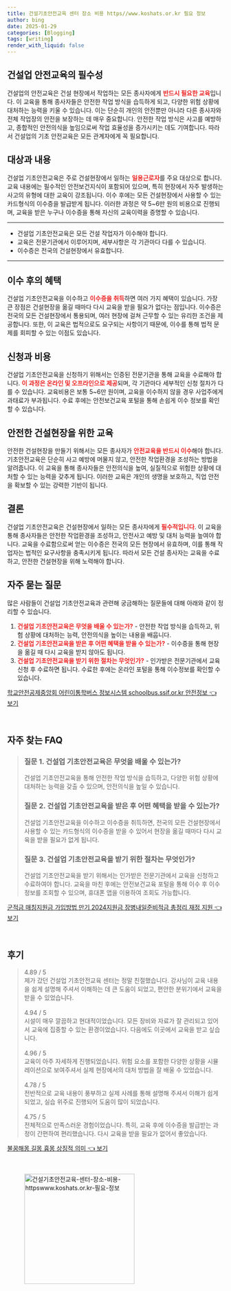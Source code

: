 ```yaml
---
title: 건설기초안전교육 센터 장소 비용 https//www.koshats.or.kr 필요 정보
author: bing
date: 2025-01-29
categories: [Blogging]
tags: [writing]
render_with_liquid: false
---
```



<h2 id='건설업_안전교육의_필수성'>건설업 안전교육의 필수성</h2>

<p>건설업의 안전교육은 건설 현장에서 작업하는 모든 종사자에게 <b><span style="color: #ee2323;">반드시 필요한 교육</span></b>입니다. 이 교육을 통해 종사자들은 안전한 작업 방식을 습득하게 되고, 다양한 위험 상황에 대처하는 능력을 키울 수 있습니다. 이는 단순히 개인의 안전뿐만 아니라 다른 종사자와 전체 작업장의 안전을 보장하는 데 매우 중요합니다. 안전한 작업 방식은 사고를 예방하고, 종합적인 안전의식을 높임으로써 작업 효율성을 증가시키는 데도 기여합니다. 따라서 건설업의 기초 안전교육은 모든 관계자에게 꼭 필요합니다.</p>

<h2 id='대상과_내용'>대상과 내용</h2>

<p>건설업 기초안전교육은 주로 건설현장에서 일하는 <b><span style="color: #ee2323;">일용근로자</span></b>를 주요 대상으로 합니다. 교육 내용에는 필수적인 안전보건지식이 포함되어 있으며, 특히 현장에서 자주 발생하는 사고의 유형에 대한 교육이 강조됩니다. 이수 후에는 모든 건설현장에서 사용할 수 있는 카드형식의 이수증을 발급받게 됩니다. 이러한 과정은 약 5~6만 원의 비용으로 진행되며, 교육을 받은 누구나 이수증을 통해 자신의 교육이력을 증명할 수 있습니다.</p>

<hr />

<ul>
    <li>건설업 기초안전교육은 모든 건설 작업자가 이수해야 합니다.</li>
    <li>교육은 전문기관에서 이루어지며, 세부사항은 각 기관마다 다를 수 있습니다.</li>
    <li>이수증은 전국의 건설현장에서 유효합니다.</li>
</ul>

<hr />

<h2 id='이수_후의_혜택'>이수 후의 혜택</h2>

<p>건설업 기초안전교육을 이수하고 <b><span style="color: #ee2323;">이수증을 취득</span></b>하면 여러 가지 혜택이 있습니다. 가장 큰 장점은 건설현장을 옮길 때마다 다시 교육을 받을 필요가 없다는 점입니다. 이수증은 전국의 모든 건설현장에서 통용되며, 여러 현장에 걸쳐 근무할 수 있는 유리한 조건을 제공합니다. 또한, 이 교육은 법적으로도 요구되는 사항이기 때문에, 이수를 통해 법적 문제를 회피할 수 있는 이점도 있습니다.</p>

<h2 id='신청과_비용'>신청과 비용</h2>

<p>건설업 기초안전교육을 신청하기 위해서는 인증된 전문기관을 통해 교육을 수료해야 합니다. <b><span style="color: #ee2323;">이 과정은 온라인 및 오프라인으로 제공</span></b>되며, 각 기관마다 세부적인 신청 절차가 다를 수 있습니다. 교육비용은 보통 5~6만 원이며, 교육을 이수하지 않을 경우 사업주에게 과태료가 부과됩니다. 수료 후에는 안전보건교육 포털을 통해 손쉽게 이수 정보를 확인할 수 있습니다.</p>

<h2 id='안전한_건설현장을_위한_교육'>안전한 건설현장을 위한 교육</h2>

<p>안전한 건설현장을 만들기 위해서는 모든 종사자가 <b><span style="color: #ee2323;">안전교육을 반드시 이수</span></b>해야 합니다. 기초안전교육은 단순히 사고 예방에 머물지 않고, 안전한 작업환경을 조성하는 방법을 알려줍니다. 이 교육을 통해 종사자들은 안전의식을 높여, 실질적으로 위험한 상황에 대처할 수 있는 능력을 갖추게 됩니다. 이러한 교육은 개인의 생명을 보호하고, 직업 안전을 확보할 수 있는 강력한 기반이 됩니다.</p>

<h2 id='결론'>결론</h2>

<p>건설업 기초안전교육은 건설현장에서 일하는 모든 종사자에게 <b><span style="color: #ee2323;">필수적입니다</span></b>. 이 교육을 통해 종사자들은 안전한 작업환경을 조성하고, 안전사고 예방 및 대처 능력을 높여야 합니다. 교육을 수료함으로써 얻는 이수증은 전국의 모든 현장에서 유효하며, 이를 통해 작업자는 법적인 요구사항을 충족시키게 됩니다. 따라서 모든 건설 종사자는 교육을 수료하고, 안전한 건설현장을 위해 노력해야 합니다.</p>

<h2 id='자주묻는질문'>자주 묻는 질문</h2>

<p>많은 사람들이 건설업 기초안전교육과 관련해 궁금해하는 질문들에 대해 아래와 같이 정리할 수 있습니다.</p>

<ol>
    <li><b><span style="color: #ee2323;">건설업 기초안전교육은 무엇을 배울 수 있는가?</span></b> - 안전한 작업 방식을 습득하고, 위험 상황에 대처하는 능력, 안전의식을 높이는 내용을 배웁니다.</li>
    <li><b><span style="color: #ee2323;">건설업 기초안전교육을 받은 후 어떤 혜택을 받을 수 있는가?</span></b> - 이수증을 통해 현장을 옮길 때 다시 교육을 받지 않아도 됩니다.</li>
    <li><b><span style="color: #ee2323;">건설업 기초안전교육을 받기 위한 절차는 무엇인가?</span></b> - 인가받은 전문기관에서 교육 신청 후 수료하면 됩니다. 수료한 후에는 온라인 포털을 통해 이수정보를 확인할 수 있습니다.</li>
</ol>


<p><a class="click-button" title="학교안전공제중앙회 어린이통학버스 정보시스템 schoolbus.ssif.or.kr 안전정보" href="https://afficreate.github.io/posts/%ED%95%99%EA%B5%90%EC%95%88%EC%A0%84%EA%B3%B5%EC%A0%9C%EC%A4%91%EC%95%99%ED%9A%8C-%EC%96%B4%EB%A6%B0%EC%9D%B4%ED%86%B5%ED%95%99%EB%B2%84%EC%8A%A4-%EC%A0%95%EB%B3%B4%EC%8B%9C%EC%8A%A4%ED%85%9C-schoolbus.ssif.or.kr-%EC%95%88%EC%A0%84%EC%A0%95%EB%B3%B4/" rel="dofollow">학교안전공제중앙회 어린이통학버스 정보시스템 schoolbus.ssif.or.kr 안전정보 👈 보기</a></p><br>
<h2 id='자주_찾는_FAQ'>자주 찾는 FAQ</h2>
<div itemscope="" itemtype="https://schema.org/FAQPage"> 
<blockquote> 
<div itemscope="" itemprop="mainEntity" itemtype="https://schema.org/Question"> 
<h3 itemprop="name">질문 1. 건설업 기초안전교육은 무엇을 배울 수 있는가?</h3> 
<div itemscope="" itemprop="acceptedAnswer" itemtype="https://schema.org/Answer"> 
<span itemprop="text"> 
<p>건설업 기초안전교육을 통해 안전한 작업 방식을 습득하고, 다양한 위험 상황에 대처하는 능력을 갖출 수 있으며, 안전의식을 높일 수 있습니다.</p> 
</span> 
</div> 
</div> 

<div itemscope="" itemprop="mainEntity" itemtype="https://schema.org/Question"> 
<h3 itemprop="name">질문 2. 건설업 기초안전교육을 받은 후 어떤 혜택을 받을 수 있는가?</h3> 
<div itemscope="" itemprop="acceptedAnswer" itemtype="https://schema.org/Answer"> 
<span itemprop="text"> 
<p>건설업 기초안전교육을 이수하고 이수증을 취득하면, 전국의 모든 건설현장에서 사용할 수 있는 카드형식의 이수증을 받을 수 있어서 현장을 옮길 때마다 다시 교육을 받을 필요가 없게 됩니다.</p> 
</span> 
</div> 
</div> 

<div itemscope="" itemprop="mainEntity" itemtype="https://schema.org/Question"> 
<h3 itemprop="name">질문 3. 건설업 기초안전교육을 받기 위한 절차는 무엇인가?</h3> 
<div itemscope="" itemprop="acceptedAnswer" itemtype="https://schema.org/Answer"> 
<span itemprop="text"> 
<p>건설업 기초안전교육을 받기 위해서는 인가받은 전문기관에서 교육을 신청하고 수료하여야 합니다. 교육을 마친 후에는 안전보건교육 포털을 통해 이수 후 이수 정보를 조회할 수 있으며, 휴대폰 앱을 이용하여 조회도 가능합니다.</p> 
</span> 
</div> 
</div> 
</blockquote> 
</div>
<p><a class="click-button" title="군적금 매칭지원금 가입방법 만기 2024지원금 장병내일준비적금 총정리 재정 지원" href="https://afficreate.github.io/posts/%EA%B5%B0%EC%A0%81%EA%B8%88-%EB%A7%A4%EC%B9%AD%EC%A7%80%EC%9B%90%EA%B8%88-%EA%B0%80%EC%9E%85%EB%B0%A9%EB%B2%95-%EB%A7%8C%EA%B8%B0-2024%EC%A7%80%EC%9B%90%EA%B8%88-%EC%9E%A5%EB%B3%91%EB%82%B4%EC%9D%BC%EC%A4%80%EB%B9%84%EC%A0%81%EA%B8%88-%EC%B4%9D%EC%A0%95%EB%A6%AC-%EC%9E%AC%EC%A0%95-%EC%A7%80%EC%9B%90/" rel="dofollow">군적금 매칭지원금 가입방법 만기 2024지원금 장병내일준비적금 총정리 재정 지원 👈 보기</a></p><br>
<h2 id='후기'>후기</h2>
<div itemscope itemtype="https://schema.org/Product">
  <blockquote>
  <div itemprop="review" itemscope itemtype="https://schema.org/Review">
      <div itemprop="reviewRating" itemscope itemtype="https://schema.org/Rating"> <span itemprop="ratingValue">4.89</span> / <span itemprop="bestRating">5</span> </div>
      <span itemprop="reviewBody">제가 갔던 건설업 기초안전교육 센터는 정말 친절했습니다. 강사님이 교육 내용을 쉽게 설명해 주셔서 이해하는 데 큰 도움이 되었고, 편안한 분위기에서 교육을 받을 수 있었습니다.</span>
  </div>
  <br>
  <div itemprop="review" itemscope itemtype="https://schema.org/Review">
      <div itemprop="reviewRating" itemscope itemtype="https://schema.org/Rating"> <span itemprop="ratingValue">4.94</span> / <span itemprop="bestRating">5</span> </div>
      <span itemprop="reviewBody">시설이 매우 깔끔하고 현대적이었습니다. 모든 장비와 자료가 잘 관리되고 있어서 교육에 집중할 수 있는 환경이었습니다. 다음에도 이곳에서 교육을 받고 싶습니다.</span>
  </div>
  <br>
  <div itemprop="review" itemscope itemtype="https://schema.org/Review">
      <div itemprop="reviewRating" itemscope itemtype="https://schema.org/Rating"> <span itemprop="ratingValue">4.96</span> / <span itemprop="bestRating">5</span> </div>
      <span itemprop="reviewBody">교육이 아주 자세하게 진행되었습니다. 위험 요소를 포함한 다양한 상황을 시뮬레이션으로 보여주셔서 실제 현장에서의 대처 방법을 잘 배울 수 있었습니다.</span>
  </div>
  <br>
  <div itemprop="review" itemscope itemtype="https://schema.org/Review">
      <div itemprop="reviewRating" itemscope itemtype="https://schema.org/Rating"> <span itemprop="ratingValue">4.78</span> / <span itemprop="bestRating">5</span> </div>
      <span itemprop="reviewBody">전반적으로 교육 내용이 풍부하고 실제 사례를 통해 설명해 주셔서 이해가 쉽게 되었고, 실습 위주로 진행되어 도움이 많이 되었습니다.</span>
  </div>
  <br>
  <div itemprop="review" itemscope itemtype="https://schema.org/Review">
      <div itemprop="reviewRating" itemscope itemtype="https://schema.org/Rating"> <span itemprop="ratingValue">4.75</span> / <span itemprop="bestRating">5</span> </div>
      <span itemprop="reviewBody">전체적으로 만족스러운 경험이었습니다. 특히, 교육 후에 이수증을 발급받는 과정이 간편하여 편리했습니다. 다시 교육을 받을 필요가 없어서 좋았습니다.</span>
  </div>
  </blockquote>
</div>
<p><a class="click-button" title="불꿈해몽 길몽 흉몽 상징적 의미" href="https://afficreate.github.io/posts/%EB%B6%88%EA%BF%88%ED%95%B4%EB%AA%BD-%EA%B8%B8%EB%AA%BD-%ED%9D%89%EB%AA%BD-%EC%83%81%EC%A7%95%EC%A0%81-%EC%9D%98%EB%AF%B8/" rel="dofollow">불꿈해몽 길몽 흉몽 상징적 의미 👈 보기</a></p><br>
<figure class="image"><img src="https://afficreate.github.io/assets/img/thumbnail/건설기초안전교육-센터-장소-비용-httpswww.koshats.or.kr-필요-정보.webp" alt="건설기초안전교육-센터-장소-비용-httpswww.koshats.or.kr-필요-정보" width="256" height="256"></figure>